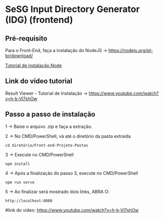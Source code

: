#  SeSG Input Directory Generator (IDG) (frontend)

## Pré-requisito
Para o Front-End, faça a instalação do NodeJS → https://nodejs.org/pt-br/download/

[Tutorial de instalação Node](https://dicasdejavascript.com.br/instalacao-do-nodejs-e-npm-no-windows-passo-a-passo/)

## Link do vídeo tutorial
Result Viewer - Tutorial de Instalação → https://www.youtube.com/watch?v=h-k-Vl7shOw

## Passo a passo de instalação
1 → Baixe o arquivo .zip e faça a extração.

2 → No CMD/PowerShell, vá até o diretório da pasta extraída
```
cd diretório/Front-end-Projeto-Pastas
```

3 → Execute no CMD/PowerShell
```
npm install
```

4 → Após a finalização do passo 3, execute no CMD/PowerShell
```
npm run serve
```

5 → Ao finalizar será mostrado dois links, ABRA O:
```
http://localhost:8080
```
#link do video: https://www.youtube.com/watch?v=h-k-Vl7shOw

